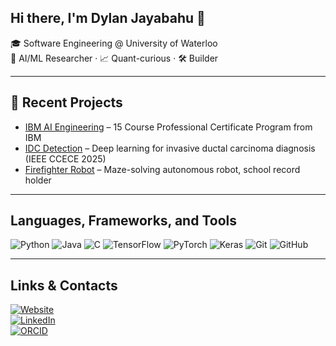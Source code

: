 ## Hi there, I'm Dylan Jayabahu 👋  
🎓 Software Engineering @ University of Waterloo  
🤖 AI/ML Researcher · 📈 Quant-curious · 🛠️ Builder  

---

## 🔭 Recent Projects
- [IBM AI Engineering](https://github.com/dylanjayabahu/ibm-ai-engineering) – 15 Course Professional Certificate Program from IBM
- [IDC Detection](https://github.com/dylanjayabahu/idc-detection) – Deep learning for invasive ductal carcinoma diagnosis (IEEE CCECE 2025)  
- [Firefighter Robot](https://github.com/dylanjayabahu/firefighter-robot) – Maze-solving autonomous robot, school record holder  

---

## Languages, Frameworks, and Tools
![Python](https://img.shields.io/badge/Python-3776AB?logo=python&logoColor=fff&style=flat-square)
![Java](https://img.shields.io/badge/Java-007396?logo=java&logoColor=fff&style=flat-square)
![C](https://img.shields.io/badge/C-00599C?logo=c&logoColor=fff&style=flat-square)
![TensorFlow](https://img.shields.io/badge/TensorFlow-FF6F00?logo=tensorflow&logoColor=fff&style=flat-square)
![PyTorch](https://img.shields.io/badge/PyTorch-EE4C2C?logo=pytorch&logoColor=fff&style=flat-square)
![Keras](https://img.shields.io/badge/Keras-D00000?logo=keras&logoColor=fff&style=flat-square)
![Git](https://img.shields.io/badge/Git-F05032?logo=git&logoColor=fff&style=flat-square)
![GitHub](https://img.shields.io/badge/GitHub-181717?logo=github&logoColor=fff&style=flat-square)

---

## Links & Contacts
[![Website](https://img.shields.io/badge/Website-000?style=for-the-badge&logo=vercel&logoColor=white)](https://www.dylanjayabahu.com/)  
[![LinkedIn](https://img.shields.io/badge/LinkedIn-0077B5?style=for-the-badge&logo=linkedin&logoColor=white)](https://www.linkedin.com/in/dylan-jayabahu-636037266)  
[![ORCID](https://img.shields.io/badge/ORCID-A6CE39?style=for-the-badge&logo=orcid&logoColor=white)](https://orcid.org/0009-0006-6754-1938)  

